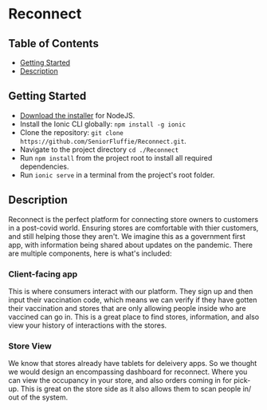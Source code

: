 # Reconnect

## Table of Contents
- [Getting Started](#getting-started)
- [Description](#description)

## Getting Started

* [Download the installer](https://nodejs.org/) for NodeJS.
* Install the Ionic CLI globally: `npm install -g ionic`
* Clone the repository: `git clone https://github.com/SeniorFluffie/Reconnect.git`.
* Navigate to the project directory `cd ./Reconnect`
* Run `npm install` from the project root to install all required dependencies.
* Run `ionic serve` in a terminal from the project's root folder.

## Description
Reconnect is the perfect platform for connecting store owners to customers in a post-covid world. Ensuring stores are comfortable with thier customers, and still helping those they aren't. We imagine this as a government first app, with information being shared about updates on the pandemic. There are multiple components, here is what's included:

### Client-facing app
This is where consumers interact with our platform. They sign up and then input their vaccination code, which means we can verify if they have gotten their vaccination and stores that are only allowing people inside who are vaccined can go in. This is a great place to find stores, information, and also view your history of interactions with the stores.

### Store View
We know that stores already have tablets for deleivery apps. So we thought we would design an encompassing dashboard for reconnect. Where you can view the occupancy in your store, and also orders coming in for pick-up. This is great on the store side as it also allows them to scan people in/ out of the system.
